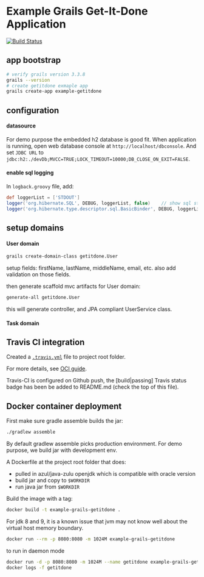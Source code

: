 
# Example Grails Get-It-Done Application

[![Build Status](https://travis-ci.org/binlecode/example-grails-getitdone.svg?branch=master)](https://travis-ci.org/binlecode/example-grails-getitdone)


## app bootstrap

```bash
# verify grails version 3.3.8
grails --version
# create getitdone exmaple app
grails create-app example-getitdone
```

## configuration

#### datasource

For demo purpose the embedded h2 database is good fit.
When application is running, open web database console at `http://localhost/dbconsole`. And set `JDBC URL` to `jdbc:h2:./devDb;MVCC=TRUE;LOCK_TIMEOUT=10000;DB_CLOSE_ON_EXIT=FALSE`.



#### enable sql logging

In ```logback.groovy``` file, add:
```groovy
def loggerList = ['STDOUT']
logger('org.hibernate.SQL', DEBUG, loggerList, false)    // show sql statements
logger('org.hibernate.type.descriptor.sql.BasicBinder', DEBUG, loggerList, false)  // show sql bind variable values
```


## setup domains

#### User domain

```bash
grails create-domain-class getitdone.User
```
setup fields: firstName, lastName, middleName, email, etc.
also add validation on those fields.

then generate scaffold mvc artifacts for User domain:

```bash
generate-all getitdone.User
```

this will generate controller, and JPA compliant UserService class.

#### Task domain



## Travis CI integration

Created a [`.travis.yml`](.travis.yml) file to project root folder.


For more details, see [OCI guide](http://guides.grails.org/grails-on-travis-basics/guide/index.html).

Travis-CI is configured on Github push, the [build|passing] Travis status badge has been be added to README.md (check the top of this file). 


## Docker container deployment

First make sure gradle assemble builds the jar:

```bash
./gradlew assemble
```

By default gradlew assemble picks production environment. For demo purpose, we build jar with development env.

A Dockerfile at the project root folder that does:
- pulled in azul/java-zulu openjdk which is compatible with oracle version
- build jar and copy to `$WORKDIR`
- run java jar from `$WORKDIR`

Build the image with a tag:

```bash
docker build -t example-grails-getitdone .
```

For jdk 8 and 9, it is a known issue that jvm may not know well about the virtual host memory boundary.

```bash
docker run --rm -p 8080:8080 -m 1024M example-grails-getitdone
```

to run in daemon mode

```bash
docker run -d -p 8080:8080 -m 1024M --name getitdone example-grails-getitdone
docker logs -f getitdone
```
